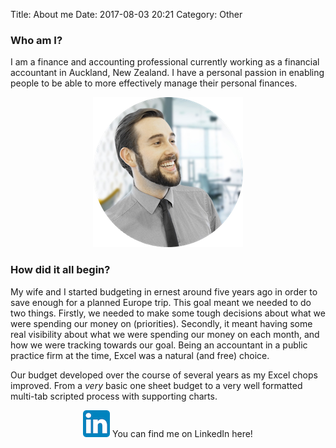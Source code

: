 Title: About me
Date: 2017-08-03 20:21
Category: Other


### Who am I? 

I am a finance and accounting professional currently working as a financial accountant in Auckland, New Zealand. I have a personal passion in enabling people to be able to more effectively manage their personal finances.

<center>

![My headshot](images/marcus-about-faceshot.png)

</center>


### How did it all begin?

My wife and I started budgeting in ernest around five years ago in order to save enough for a planned Europe trip. This goal meant we needed to do two things. Firstly, we needed to make some tough decisions about what we were spending our money on (priorities). Secondly, it meant having some real visibility about what we were spending our money on each month, and how we were tracking towards our goal. Being an accountant in a public practice firm at the time, Excel was a natural (and free) choice.

Our budget developed over the course of several years as my Excel chops improved. From a *very* basic one sheet budget to a very well formatted multi-tab scripted process with supporting charts.

<center>

[![linkedin](images/li-icon.png)](https://www.linkedin.com/in/marcus-croucher-b08ba3102/) You can find me on LinkedIn here!

</center>